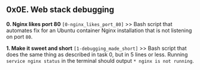 ## 0x0E. Web stack debugging #

**0. Nginx likes port 80** `[0-nginx_likes_port_80]` >> Bash script that automates fix for an Ubuntu container Nginx installation that is not listening on port `80`.

**1. Make it sweet and short** `[1-debugging_made_short]` >> Bash script that does the same thing as described in task 0, but in 5 lines or less. Running `service nginx status` in the terminal should output `* nginx is not running`.
